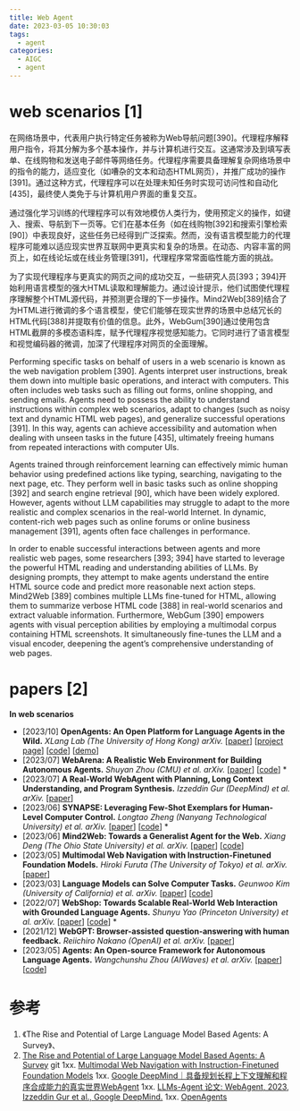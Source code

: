 ```yaml
---
title: Web Agent
date: 2023-03-05 10:30:03
tags:
  - agent
categories:
  - AIGC  
  - agent
---
```


<p></p>
<!-- more -->

# web scenarios [1]
在网络场景中，代表用户执行特定任务被称为Web导航问题[390]。代理程序解释用户指令，将其分解为多个基本操作，并与计算机进行交互。这通常涉及到填写表单、在线购物和发送电子邮件等网络任务。代理程序需要具备理解复杂网络场景中的指令的能力，适应变化（如嘈杂的文本和动态HTML网页），并推广成功的操作[391]。通过这种方式，代理程序可以在处理未知任务时实现可访问性和自动化[435]，最终使人类免于与计算机用户界面的重复交互。

通过强化学习训练的代理程序可以有效地模仿人类行为，使用预定义的操作，如键入、搜索、导航到下一页等。它们在基本任务（如在线购物[392]和搜索引擎检索[90]）中表现良好，这些任务已经得到广泛探索。然而，没有语言模型能力的代理程序可能难以适应现实世界互联网中更真实和复杂的场景。在动态、内容丰富的网页上，如在线论坛或在线业务管理[391]，代理程序常常面临性能方面的挑战。

为了实现代理程序与更真实的网页之间的成功交互，一些研究人员[393；394]开始利用语言模型的强大HTML读取和理解能力。通过设计提示，他们试图使代理程序理解整个HTML源代码，并预测更合理的下一步操作。Mind2Web[389]结合了为HTML进行微调的多个语言模型，使它们能够在现实世界的场景中总结冗长的HTML代码[388]并提取有价值的信息。此外，WebGum[390]通过使用包含HTML截屏的多模态语料库，赋予代理程序视觉感知能力。它同时进行了语言模型和视觉编码器的微调，加深了代理程序对网页的全面理解。

Performing specific tasks on behalf of users in a web scenario is known as the web navigation problem [390]. Agents interpret user instructions, break them down into multiple basic operations, and interact with computers. This often includes web tasks such as filling out forms, online shopping, and sending emails. Agents need to possess the ability to understand instructions within complex web scenarios, adapt to changes (such as noisy text and dynamic HTML web pages), and generalize successful operations [391]. In this way, agents can achieve accessibility and automation when dealing with unseen tasks in the future [435], ultimately freeing humans from repeated interactions with computer UIs. 



Agents trained through reinforcement learning can effectively mimic human behavior using predefined actions like typing, searching, navigating to the next page, etc. They perform well in basic tasks such as online shopping [392] and search engine retrieval [90], which have been widely explored. However, agents without LLM capabilities may struggle to adapt to the more realistic and complex scenarios in the real-world Internet. In dynamic, content-rich web pages such as online forums or online business management [391], agents often face challenges in performance. 



In order to enable successful interactions between agents and more realistic web pages, some researchers [393; 394] have started to leverage the powerful HTML reading and understanding abilities of LLMs. By designing prompts, they attempt to make agents understand the entire HTML source code and predict more reasonable next action steps. Mind2Web [389] combines multiple LLMs fine-tuned for HTML, allowing them to summarize verbose HTML code [388] in real-world scenarios and extract valuable information. Furthermore, WebGum [390] empowers agents with visual perception abilities by employing a multimodal corpus containing HTML screenshots. It simultaneously fine-tunes the LLM and a visual encoder, deepening the agent’s comprehensive understanding of web pages.

# papers [2]

**In web scenarios**
- [2023/10] **OpenAgents: An Open Platform for Language Agents in the Wild.** *XLang Lab (The University of Hong Kong) arXiv.* [[paper](https://arxiv.org/abs/2310.10634)] [[project page](https://docs.xlang.ai)] [[code](https://github.com/xlang-ai/OpenAgents)] [[demo](https://chat.xlang.ai)]
- [2023/07] **WebArena: A Realistic Web Environment for Building Autonomous Agents.** *Shuyan Zhou (CMU) et al. arXiv.* [[paper](https://arxiv.org/abs/2307.13854)] [[code](https://webarena.dev/)] *
- [2023/07] **A Real-World WebAgent with Planning, Long Context Understanding, and Program Synthesis.** *Izzeddin Gur (DeepMind) et al. arXiv.* [[paper](https://arxiv.org/abs/2307.12856)]
- [2023/06] **SYNAPSE: Leveraging Few-Shot Exemplars for
Human-Level Computer Control.** *Longtao Zheng (Nanyang Technological University) et al. arXiv.* [[paper](https://arxiv.org/abs/2306.07863)] [[code](https://github.com/ltzheng/synapse)] *
- [2023/06] **Mind2Web: Towards a Generalist Agent for the Web.** *Xiang Deng (The Ohio State University) et al. arXiv.* [[paper](https://arxiv.org/abs/2306.06070)] [[code](https://osu-nlp-group.github.io/Mind2Web/)]
- [2023/05] **Multimodal Web Navigation with Instruction-Finetuned Foundation Models.** *Hiroki Furuta (The University of Tokyo) et al. arXiv.* [[paper](https://arxiv.org/abs/2305.11854)]
- [2023/03] **Language Models can Solve Computer Tasks.** *Geunwoo Kim (University of California) et al. arXiv.* [[paper](https://arxiv.org/abs/2303.17491)] [[code](https://github.com/posgnu/rci-agent)]
- [2022/07] **WebShop: Towards Scalable Real-World Web Interaction with Grounded Language Agents.** *Shunyu Yao (Princeton University) et al. arXiv.* [[paper](https://arxiv.org/abs/2207.01206)] [[code](https://webshop-pnlp.github.io/)] *
- [2021/12] **WebGPT: Browser-assisted question-answering with human feedback.** *Reiichiro Nakano (OpenAI) et al. arXiv.* [[paper](https://arxiv.org/abs/2112.09332)]
- [2023/05] **Agents: An Open-source Framework for Autonomous Language Agents.** *Wangchunshu Zhou (AIWaves) et al. arXiv.* [[paper](https://arxiv.org/pdf/2309.07870.pdf)] [[code](https://github.com/aiwaves-cn/agents)]

# 参考
1. 《The Rise and Potential of Large Language Model Based Agents: A Survey》、
2. [The Rise and Potential of Large Language Model Based Agents: A Survey](https://github.com/woooodyy/llm-agent-paper-list) git
1xx. [Multimodal Web Navigation with Instruction-Finetuned Foundation Models](https://sites.google.com/view/mm-webnav/)
1xx. [Google DeepMind｜具备规划长程上下文理解和程序合成能力的真实世界WebAgent](https://hub.baai.ac.cn/view/28104)
1xx. [LLMs-Agent 论文: WebAgent, 2023, Izzeddin Gur et al., Google DeepMind.](https://zhuanlan.zhihu.com/p/662146234)
1xx. [OpenAgents](https://github.com/www6v/OpenAgents)